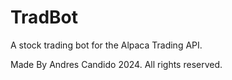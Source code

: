 # TradBot
A stock trading bot for the Alpaca Trading API. 

Made By Andres Candido 2024.
All rights reserved.
